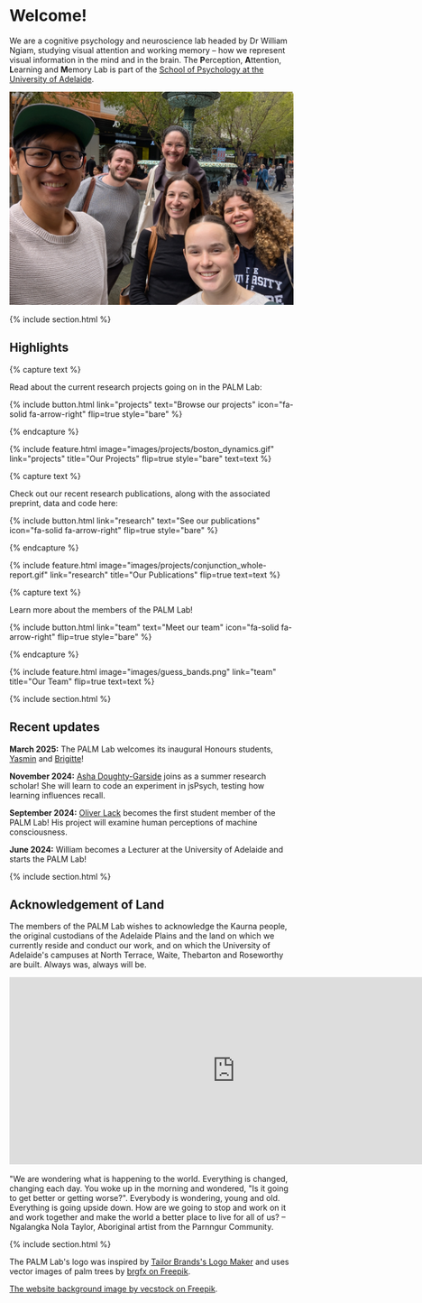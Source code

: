 ---
---

# Welcome!

We are a cognitive psychology and neuroscience lab headed by Dr William Ngiam, studying visual attention and working memory – how we represent visual information in the mind and in the brain. The **P**erception, **A**ttention, **L**earning and **M**emory Lab is part of the [School of Psychology at the University of Adelaide](https://health.adelaide.edu.au/psychology/). 

![Green PALM Lab](/images/green_palm.jpg)

{% include section.html %}

## Highlights

{% capture text %}

Read about the current research projects going on in the PALM Lab:

{%
  include button.html
  link="projects"
  text="Browse our projects"
  icon="fa-solid fa-arrow-right"
  flip=true
  style="bare"
%}

{% endcapture %}

{%
  include feature.html
  image="images/projects/boston_dynamics.gif"
  link="projects"
  title="Our Projects"
  flip=true
  style="bare"
  text=text
%}

{% capture text %}

Check out our recent research publications, along with the associated preprint, data and code here:

{%
  include button.html
  link="research"
  text="See our publications"
  icon="fa-solid fa-arrow-right"
  flip=true
  style="bare"
%}

{% endcapture %}

{%
  include feature.html
  image="images/projects/conjunction_whole-report.gif"
  link="research"
  title="Our Publications"
  flip=true
  text=text
%}

{% capture text %}

Learn more about the members of the PALM Lab!

{%
  include button.html
  link="team"
  text="Meet our team"
  icon="fa-solid fa-arrow-right"
  flip=true
  style="bare"
%}

{% endcapture %}

{%
  include feature.html
  image="images/guess_bands.png"
  link="team"
  title="Our Team"
  flip=true
  text=text
%}

{% include section.html %}

## Recent updates

**March 2025:** The PALM Lab welcomes its inaugural Honours students, [Yasmin](https://palm-lab.github.io/members/yasmin-isa.html) and [Brigitte](https://palm-lab.github.io/members/brigitte-kamleh.html)!

**November 2024:** [Asha Doughty-Garside](https://palm-lab.github.io/members/asha-doughty-garside.html) joins as a summer research scholar! She will learn to code an experiment in jsPsych, testing how learning influences recall.

**September 2024:** [Oliver Lack](https://palm-lab.github.io/members/oliver-lack.html) becomes the first student member of the PALM Lab! His project will examine human perceptions of machine consciousness.

**June 2024:** William becomes a Lecturer at the University of Adelaide and starts the PALM Lab! 

{% include section.html %}

## Acknowledgement of Land

The members of the PALM Lab wishes to acknowledge the Kaurna people, the original custodians of the Adelaide Plains and the land on which we currently reside and conduct our work, and on which the University of Adelaide's campuses at North Terrace, Waite, Thebarton and Roseworthy are built. Always was, always will be.

<iframe width="800" height="332" src="https://www.youtube.com/embed/3h_8X7yuilQ" title="What are we doing to the Earth?" frameborder="0" allow="accelerometer; autoplay; clipboard-write; encrypted-media; gyroscope; picture-in-picture; web-share" referrerpolicy="strict-origin-when-cross-origin" allowfullscreen></iframe>

"We are wondering what is happening to the world. Everything is changed, changing each day. You woke up in the morning and wondered, "Is it going to get better or getting worse?". Everybody is wondering, young and old. Everything is going upside down. How are we going to stop and work on it and work together and make the world a better place to live for all of us? – Ngalangka Nola Taylor, Aboriginal artist from the Parnngur Community.

{% include section.html %}

The PALM Lab's logo was inspired by [Tailor Brands's Logo Maker](https://www.tailorbrands.com/logo-maker) and uses vector images of palm trees by <a href="https://www.freepik.com/free-vector/set-plant-tree-with-its-silhouette_9180852.htm#query=palm%20tree&position=13&from_view=keyword&track=ais&uuid=29b149a6-8653-4b2d-8d80-e2069c41792f">brgfx on Freepik</a>.

<a href="https://www.freepik.com/free-photo/futuristic-computer-generated-blue-fractal-symbol-generative-ai_40967283.htm#page=14&query=working%20memory%20banner%20brain&position=25&from_view=search&track=ais&uuid=142171a4-d07d-469f-a7dc-60f37d10544d">The website background image by vecstock on Freepik</a>.
